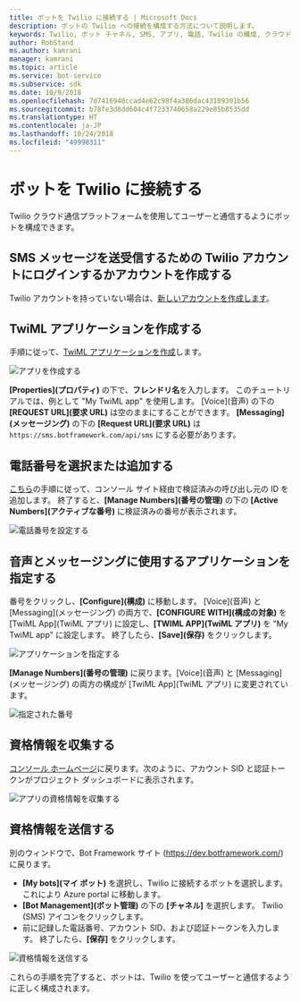 ```yaml
---
title: ボットを Twilio に接続する | Microsoft Docs
description: ボットの Twilio への接続を構成する方法について説明します。
keywords: Twilio, ボット チャネル, SMS, アプリ, 電話, Twilio の構成, クラウド通信, テキスト
author: RobStand
ms.author: kamrani
manager: kamrani
ms.topic: article
ms.service: bot-service
ms.subservice: sdk
ms.date: 10/9/2018
ms.openlocfilehash: 7d7416940ccad4e62c98f4a386dac43189301b56
ms.sourcegitcommit: b78fe3d8dd604c4f7233740658a229e85b8535dd
ms.translationtype: HT
ms.contentlocale: ja-JP
ms.lasthandoff: 10/24/2018
ms.locfileid: "49998311"
---
```

# <a name="connect-a-bot-to-twilio"></a>ボットを Twilio に接続する

Twilio クラウド通信プラットフォームを使用してユーザーと通信するようにボットを構成できます。

## <a name="log-in-to-or-create-a-twilio-account-for-sending-and-receiving-sms-messages"></a>SMS メッセージを送受信するための Twilio アカウントにログインするかアカウントを作成する

Twilio アカウントを持っていない場合は、<a href="https://www.twilio.com/try-twilio" target="_blank">新しいアカウントを作成します</a>。

## <a name="create-a-twiml-application"></a>TwiML アプリケーションを作成する

手順に従って、<a href="https://support.twilio.com/hc/en-us/articles/223180928-How-Do-I-Create-a-TwiML-App-" target="_blank">TwiML アプリケーションを作成</a>します。

![アプリを作成する](~/media/channels/twi-StepTwiml.png)

**[Properties]\(プロパティ\)** の下で、**フレンドリ名**を入力します。 このチュートリアルでは、例として "My TwiML app" を使用します。 [Voice]\(音声\) の下の **[REQUEST URL]\(要求 URL\)** は空のままにすることができます。 **[Messaging]\(メッセージング\)** の下の **[Request URL]\(要求 URL\)** は `https://sms.botframework.com/api/sms` にする必要があります。

## <a name="select-or-add-a-phone-number"></a>電話番号を選択または追加する

<a href = "https://support.twilio.com/hc/en-us/articles/223180048-Adding-a-Verified-Phone-Number-or-Caller-ID-with-Twilio" target="_blank">こちら</a>の手順に従って、コンソール サイト経由で検証済みの呼び出し元の ID を追加します。 終了すると、**[Manage Numbers]\(番号の管理\)** の下の **[Active Numbers]\(アクティブな番号\)** に検証済みの番号が表示されます。

![電話番号を設定する](~/media/channels/twi-StepPhone.png)

## <a name="specify-application-to-use-for-voice-and-messaging"></a>音声とメッセージングに使用するアプリケーションを指定する

番号をクリックし、**[Configure]\(構成\)** に移動します。 [Voice]\(音声\) と [Messaging]\(メッセージング\) の両方で、**[CONFIGURE WITH]\(構成の対象\)** を [TwiML App]\(TwiML アプリ\) に設定し、**[TWIML APP]\(TwiML アプリ\)** を "My TwiML app" に設定します。 終了したら、**[Save]\(保存\)** をクリックします。

![アプリケーションを指定する](~/media/channels/twi-StepPhone2.png)

**[Manage Numbers]\(番号の管理\)** に戻ります。[Voice]\(音声\) と [Messaging]\(メッセージング\) の両方の構成が [TwiML App]\(TwiML アプリ\) に変更されています。

![指定された番号](~/media/channels/twi-StepPhone3.png)


## <a name="gather-credentials"></a>資格情報を収集する

[コンソール ホームページ](https://www.twilio.com/console/)に戻ります。次のように、アカウント SID と認証トークンがプロジェクト ダッシュボードに表示されます。

![アプリの資格情報を収集する](~/media/channels/twi-StepAuth.png)

## <a name="submit-credentials"></a>資格情報を送信する

別のウィンドウで、Bot Framework サイト (https://dev.botframework.com/) に戻ります。 

- **[My bots]\(マイ ボット\)** を選択し、Twilio に接続するボットを選択します。 これにより Azure portal に移動します。
- **[Bot Management]\(ボット管理\)** の下の **[チャネル]** を選択します。 Twilio (SMS) アイコンをクリックします。
- 前に記録した電話番号、アカウント SID、および認証トークンを入力します。 終了したら、**[保存]** をクリックします。

![資格情報を送信する](~/media/channels/twi-StepSubmit.png)

これらの手順を完了すると、ボットは、Twilio を使ってユーザーと通信するように正しく構成されます。